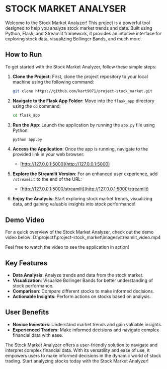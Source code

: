 # STOCK MARKET ANALYSER

Welcome to the Stock Market Analyzer! This project is a powerful tool designed to help you analyze stock market trends and data. Built using Python, Flask, and Streamlit framework, it provides an intuitive interface for exploring stock data, visualizing Bollinger Bands, and much more.

## **How to Run**

To get started with the Stock Market Analyzer, follow these simple steps:

1. **Clone the Project**: First, clone the project repository to your local machine using the following command:

    ```bash
    git clone https://github.com/kart9071/project-stock_market.git
    ```

2. **Navigate to the Flask App Folder**: Move into the `flask_app` directory using the `cd` command:

    ```bash
    cd flask_app
    ```

3. **Run the App**: Launch the application by running the `app.py` file using Python:

    ```bash
    python app.py
    ```

4. **Access the Application**: Once the app is running, navigate to the provided link in your web browser:

    - [http://127.0.0.1:5000](http://127.0.0.1:5000)

5. **Explore the Streamlit Version**: For an enhanced user experience, add `/streamlit` to the end of the URL:

    - [http://127.0.0.1:5000/streamlit](http://127.0.0.1:5000/streamlit)

6. **Enjoy the Analysis**: Start exploring stock market trends, visualizing data, and gaining valuable insights into stock performance!

## **Demo Video**

For a quick overview of the Stock Market Analyzer, check out the demo video below:
D:\project1\project-stock_market\images\streamlit_video.mp4


Feel free to watch the video to see the application in action!

## **Key Features**

- **Data Analysis**: Analyze trends and data from the stock market.
- **Visualization**: Visualize Bollinger Bands for better understanding of stock performance.
- **Comparison**: Compare different stocks to make informed decisions.
- **Actionable Insights**: Perform actions on stocks based on analysis.

## **User Benefits**

- **Novice Investors**: Understand market trends and gain valuable insights.
- **Experienced Traders**: Make informed decisions and navigate complex financial data with ease.

The Stock Market Analyzer offers a user-friendly solution to navigate and interpret complex financial data. With its versatility and ease of use, it empowers users to make informed decisions in the dynamic world of stock trading. Start analyzing stocks today with the Stock Market Analyzer!
